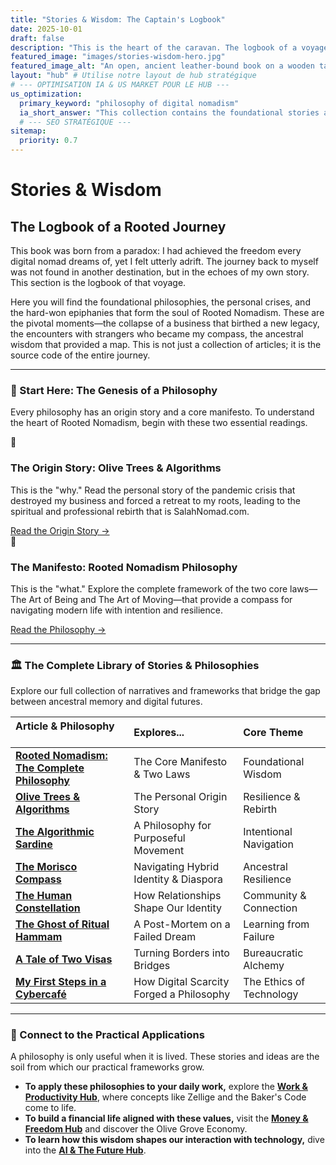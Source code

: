 ```yaml
---
title: "Stories & Wisdom: The Captain's Logbook"
date: 2025-10-01
draft: false
description: "This is the heart of the caravan. The logbook of a voyage from ancestral wisdom to digital horizons. Discover the foundational philosophies and personal stories that forged Rooted Nomadism."
featured_image: "images/stories-wisdom-hero.jpg"
featured_image_alt: "An open, ancient leather-bound book on a wooden table. From its pages, a glowing, intricate root system grows outwards, symbolizing how personal narratives are the living source of the Rooted Nomadism philosophy."
layout: "hub" # Utilise notre layout de hub stratégique
# --- OPTIMISATION IA & US MARKET POUR LE HUB ---
us_optimization:
  primary_keyword: "philosophy of digital nomadism"
  ia_short_answer: "This collection contains the foundational stories and philosophies of Rooted Nomadism, exploring how ancestral wisdom can provide a compass for modern digital life, resilience, and belonging."
  # --- SEO STRATÉGIQUE ---
sitemap:
  priority: 0.7
---
```


# Stories & Wisdom
## The Logbook of a Rooted Journey

This book was born from a paradox: I had achieved the freedom every digital nomad dreams of, yet I felt utterly adrift. The journey back to myself was not found in another destination, but in the echoes of my own story. This section is the logbook of that voyage.

Here you will find the foundational philosophies, the personal crises, and the hard-won epiphanies that form the soul of Rooted Nomadism. These are the pivotal moments—the collapse of a business that birthed a new legacy, the encounters with strangers who became my compass, the ancestral wisdom that provided a map. This is not just a collection of articles; it is the source code of the entire journey.

---

### 🧭 Start Here: The Genesis of a Philosophy

Every philosophy has an origin story and a core manifesto. To understand the heart of Rooted Nomadism, begin with these two essential readings.

<div class="framework-grid-highlight">
  <div class="framework-card-highlight">
    <div class="card-icon">🌳</div>
    <h3>The Origin Story: Olive Trees & Algorithms</h3>
    <p>This is the "why." Read the personal story of the pandemic crisis that destroyed my business and forced a retreat to my roots, leading to the spiritual and professional rebirth that is SalahNomad.com.</p>
    <a href="/stories-wisdom/olive-trees-and-algorithms/" class="btn-primary">Read the Origin Story &rarr;</a>
  </div>
  <div class="framework-card-highlight">
    <div class="card-icon">🧭</div>
    <h3>The Manifesto: Rooted Nomadism Philosophy</h3>
    <p>This is the "what." Explore the complete framework of the two core laws—The Art of Being and The Art of Moving—that provide a compass for navigating modern life with intention and resilience.</p>
    <a href="/stories-wisdom/rooted-nomadism-philosophy/" class="btn-secondary">Read the Philosophy &rarr;</a>
  </div>
</div>

---

### 🏛️ The Complete Library of Stories & Philosophies

Explore our full collection of narratives and frameworks that bridge the gap between ancestral memory and digital futures.

| Article & Philosophy &nbsp; &nbsp; &nbsp; &nbsp; &nbsp; &nbsp; &nbsp; &nbsp; | Explores... | Core Theme |
|:---|:---|:---|
| **[Rooted Nomadism: The Complete Philosophy](/stories-wisdom/rooted-nomadism-philosophy/)** | The Core Manifesto & Two Laws | Foundational Wisdom |
| **[Olive Trees & Algorithms](/stories-wisdom/olive-trees-and-algorithms/)** | The Personal Origin Story | Resilience & Rebirth |
| **[The Algorithmic Sardine](/stories-wisdom/algorithmic-sardine-philosophy/)** | A Philosophy for Purposeful Movement | Intentional Navigation |
| **[The Morisco Compass](/stories-wisdom/morisco-compass/)** | Navigating Hybrid Identity & Diaspora | Ancestral Resilience |
| **[The Human Constellation](/stories-wisdom/human-constellation/)** | How Relationships Shape Our Identity | Community & Connection |
| **[The Ghost of Ritual Hammam](/stories-wisdom/ghost-of-ritual-hammam/)** | A Post-Mortem on a Failed Dream | Learning from Failure |
| **[A Tale of Two Visas](/stories-wisdom/tale-of-two-visas/)** | Turning Borders into Bridges | Bureaucratic Alchemy |
| **[My First Steps in a Cybercafé](/stories-wisdom/cybercafe-digital-scarcity/)** | How Digital Scarcity Forged a Philosophy | The Ethics of Technology |

---

### 🔗 Connect to the Practical Applications

A philosophy is only useful when it is lived. These stories and ideas are the soil from which our practical frameworks grow.

- **To apply these philosophies to your daily work,** explore the **[Work & Productivity Hub](/work-productivity/)**, where concepts like Zellige and the Baker's Code come to life.
- **To build a financial life aligned with these values,** visit the **[Money & Freedom Hub](/money-freedom/)** and discover the Olive Grove Economy.
- **To learn how this wisdom shapes our interaction with technology,** dive into the **[AI & The Future Hub](/ai-future/)**.